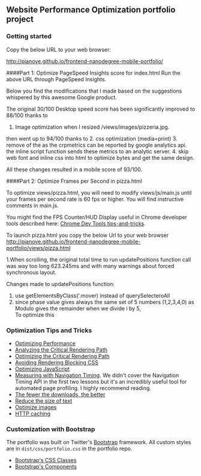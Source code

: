 ## Website Performance Optimization portfolio project


### Getting started

Copy the below URL to your web browser:

http://pianove.github.io/frontend-nanodegree-mobile-portfolio/

####Part 1: Optimize PageSpeed Insights score for index.html
Run the above URL through PageSpeed Insights.

Below you find the modifications that I made based on the suggestions whispered by this awesome Google product.

The original 30/100 Desktop speed score has been significantly improved to 88/100 thanks to
1. Image optimization 
when I resized /views/images/pizzeria.jpg.

then went up to 94/100 thanks to 
2. css optimization (media=print)
3. remove of the <script async src="js/perfmatters.js"></script> as the crpmetrics can be reported by google analytics api. the inline script function sends these metrics to an analytic server.
4. skip web font and inline css into html to optimize bytes and get the same design.

All these changes resulted in a mobile score of 93/100.


####Part 2: Optimize Frames per Second in pizza.html

To optimize views/pizza.html, you will need to modify views/js/main.js until your frames per second rate is 60 fps or higher. You will find instructive comments in main.js. 

You might find the FPS Counter/HUD Display useful in Chrome developer tools described here: [Chrome Dev Tools tips-and-tricks](https://developer.chrome.com/devtools/docs/tips-and-tricks).

To launch pizza.html you copy the below Url to your web browser http://pianove.github.io/frontend-nanodegree-mobile-portfolio/views/pizza.html

1.When scrolling, the original total time to run updatePositions function call was way too long 623.245ms and with many warnings about forced synchronous layout.

Changes made to updatePositions function:
1. use getElementsByClass('.mover) instead of querySelecteroAll
2. since phase value gives always the same set of 5 numbers (1,2,3,4,0) as Modulo gives the remainder when we divide i by 5,  
To optimize this 

### Optimization Tips and Tricks
* [Optimizing Performance](https://developers.google.com/web/fundamentals/performance/ "web performance")
* [Analyzing the Critical Rendering Path](https://developers.google.com/web/fundamentals/performance/critical-rendering-path/analyzing-crp.html "analyzing crp")
* [Optimizing the Critical Rendering Path](https://developers.google.com/web/fundamentals/performance/critical-rendering-path/optimizing-critical-rendering-path.html "optimize the crp!")
* [Avoiding Rendering Blocking CSS](https://developers.google.com/web/fundamentals/performance/critical-rendering-path/render-blocking-css.html "render blocking css")
* [Optimizing JavaScript](https://developers.google.com/web/fundamentals/performance/critical-rendering-path/adding-interactivity-with-javascript.html "javascript")
* [Measuring with Navigation Timing](https://developers.google.com/web/fundamentals/performance/critical-rendering-path/measure-crp.html "nav timing api"). We didn't cover the Navigation Timing API in the first two lessons but it's an incredibly useful tool for automated page profiling. I highly recommend reading.
* <a href="https://developers.google.com/web/fundamentals/performance/optimizing-content-efficiency/eliminate-downloads.html">The fewer the downloads, the better</a>
* <a href="https://developers.google.com/web/fundamentals/performance/optimizing-content-efficiency/optimize-encoding-and-transfer.html">Reduce the size of text</a>
* <a href="https://developers.google.com/web/fundamentals/performance/optimizing-content-efficiency/image-optimization.html">Optimize images</a>
* <a href="https://developers.google.com/web/fundamentals/performance/optimizing-content-efficiency/http-caching.html">HTTP caching</a>

### Customization with Bootstrap
The portfolio was built on Twitter's <a href="http://getbootstrap.com/">Bootstrap</a> framework. All custom styles are in `dist/css/portfolio.css` in the portfolio repo.

* <a href="http://getbootstrap.com/css/">Bootstrap's CSS Classes</a>
* <a href="http://getbootstrap.com/components/">Bootstrap's Components</a>

